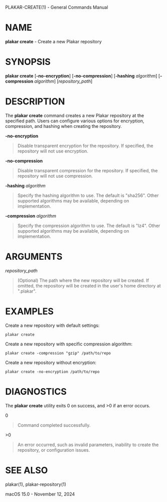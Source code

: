 PLAKAR-CREATE(1) - General Commands Manual

# NAME

**plakar create** - Create a new Plakar repository

# SYNOPSIS

**plakar create**
\[**-no-encryption**]
\[**-no-compression**]
\[**-hashing**&nbsp;*algorithm*]
\[**-compression**&nbsp;*algorithm*]
\[*repository\_path*]

# DESCRIPTION

The
**plakar create**
command creates a new Plakar repository at the specified path.
Users can configure various options for encryption, compression, and
hashing when creating the repository.

**-no-encryption**

> Disable transparent encryption for the repository.
> If specified, the repository will not use encryption.

**-no-compression**

> Disable transparent compression for the repository.
> If specified, the repository will not use compression.

**-hashing** *algorithm*

> Specify the hashing algorithm to use.
> The default is "sha256".
> Other supported algorithms may be available, depending on
> implementation.

**-compression** *algorithm*

> Specify the compression algorithm to use.
> The default is "lz4".
> Other supported algorithms may be available, depending on
> implementation.

# ARGUMENTS

*repository\_path*

> (Optional) The path where the new repository will be created.
> If omitted, the repository will be created in the user's home
> directory at ".plakar".

# EXAMPLES

Create a new repository with default settings:

	plakar create

Create a new repository with specific compression algorithm:

	plakar create -compression "gzip" /path/to/repo

Create a new repository without encryption:

	plakar create -no-encryption /path/to/repo

# DIAGNOSTICS

The **plakar create** utility exits&#160;0 on success, and&#160;&gt;0 if an error occurs.

0

> Command completed successfully.

&gt;0

> An error occurred, such as invalid parameters, inability to create the
> repository, or configuration issues.

# SEE ALSO

plakar(1),
plakar-repository(1)

macOS 15.0 - November 12, 2024
